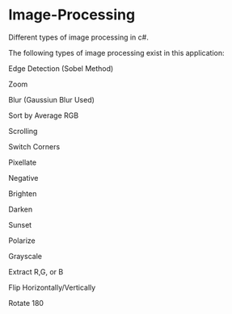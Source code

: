 # Image-Processing
Different types of image processing in c#.

The following types of image processing exist in this application:

Edge Detection (Sobel Method)

Zoom

Blur (Gaussiun Blur Used)

Sort by Average RGB

Scrolling

Switch Corners

Pixellate

Negative

Brighten

Darken

Sunset

Polarize

Grayscale

Extract R,G, or B

Flip Horizontally/Vertically

Rotate 180
